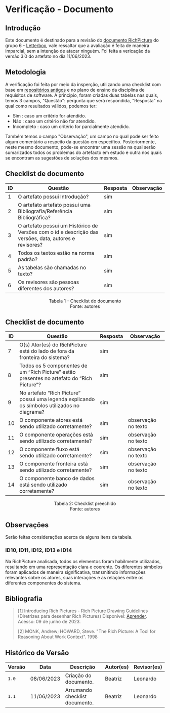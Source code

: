 # Verificação - Documento

## Introdução
Este documento é destinado para a revisão do [documento RichPicture](https://requisitos-de-software.github.io/2023.1-Letterboxd/Planejamento/richPicture/) do grupo 6 - [Letterbox](https://github.com/Requisitos-de-Software/2023.1-Letterboxd), vale ressaltar que a avaliação é feita de maneira imparcial, sem a intenção de atacar ninguém. Foi feita a vericação da versão 3.0 do artefato no dia 11/06/2023.

## Metodologia

A verificação foi feita por meio da insperção, utilizando uma checklist com base em [repositórios antigos](https://github.com/Requisitos-de-Software) e no plano de ensino da disciplina de requisitos de software. A principio, foram criadas duas tabelas nas quais, temos 3 campos, "Questão": pergunta que será respondida, "Resposta" na qual como resultados válidos, podemos ter: 

- Sim : caso um critério for atendido.
- Não : caso um critério não for atendido.
- Incompleto : caso um critério for parcialmente atendido.

Também temos o campo "Observação", um campo no qual pode ser feito algum comentário a respeito da questão em específico. Posteriormente, neste mesmo documento, pode-se encontrar uma sessão na qual serão sumarizados todos os problemas do artefacto em estudo e outra nos quais se encontram as sugestões de soluções dos mesmos.

## Checklist de documento
|ID|Questão|Resposta|Observação|
|--|-------|--------|----------|
|1|O artefato possui Introdução?                                                                                |    sim    |          |
|2|O artefato artefato possui uma Bibliografia/Referência Bibliográfica?                                        |    sim    |          |
|3|O artefato possui um Histórico de Versões com o id e descrição das versões, data, autores e revisores?       |    sim    |          |
|4|Todos os textos estão na norma padrão?                                                                       |    sim    |          |
|5|As tabelas são chamadas no texto?                                                                            |    sim    |          |
|6|Os revisores são pessoas diferentes dos autores?                                                             |    sim    |          |

<p align="center"> Tabela 1 - Checklist do documento <br> Fonte: autores </p>

## Checklist de documento
|ID|Questão|Resposta|Observação|
|-|-------|--------|----------|
|7|O(s) Ator(es) do RichPicture está do lado de fora da fronteira do sistema?                        |  sim    |          |
|8|Todos os 5 componentes de um “Rich Picture” estão presentes no artefato do “Rich Picture”?        |  sim    |          |
|9|No artefato “Rich Picture” possui uma legenda explicando os símbolos utilizados no diagrama?      |  sim    |          |
|10|O componente atores está sendo utilizado corretamente?                                           |  sim    | observação no texto|
|11|O componente operações está sendo utilizado corretamente?                                        |  sim    | observação no texto|
|12|O componente fluxo está sendo utilizado corretamente?                                            |  sim    | observação no texto|
|13|O componente fronteira está sendo utilizado corretamente?                                        |  sim    | observação no texto|
|14|O componente banco de dados está sendo utilizado corretamente?                                   |  sim    | observação no texto|

<p align="center"> Tabela 2: Checklist preechido <br> Fonte: autores </p>

## Observações
Serão feitas considerações acerca de alguns itens da tabela.

### ID10, ID11, ID12, ID13 e ID14
Na RichPicture analisada, todos os elementos foram habilmente utilizados, resultando em uma representação clara e coerente. Os diferentes símbolos foram aplicados de maneira significativa, transmitindo informações relevantes sobre os atores, suas interações e as relações entre os diferentes componentes do sistema. 

## Bibliografia
> [1] Introducing Rich Pictures - Rich Picture Drawing Guidelines (Diretrizes para desenhar Rich Pictures) Disponivel: [Aprender](https://aprender3.unb.br/pluginfile.php/2523045/mod_resource/content/2/1_5145791542719414573.pdf). Acesso: 09 de junho de 2023.
> 
> [2] MONK, Andrew; HOWARD, Steve. "The Rich Picture: A Tool for Reasoning About Work Context". 1998


## Histórico de Versão

| Versão | Data          | Descrição                          | Autor(es)     |  Revisor(es)       |
| ------ | ------------- | ---------------------------------- | ------------- | ------------------ |
| `1.0`  | 08/06/2023    | Criação do documento.              |  Beatriz      | Leonardo |
| `1.1`  | 11/06/2023    | Arrumando checklist documento.     |  Beatriz      | Leonardo |
